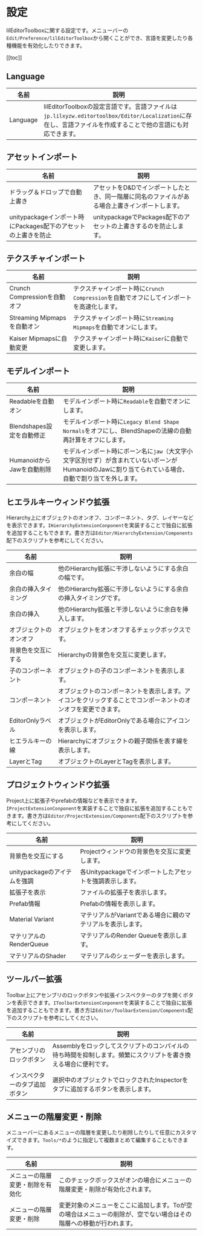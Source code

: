 ﻿# 設定

lilEditorToolboxに関する設定です。メニューバーの`Edit/Preference/lilEditorToolbox`から開くことができ、言語を変更したり各種機能を有効化したりできます。

[[toc]]

## Language

|名前|説明|
|-|-|
|Language|lilEditorToolboxの設定言語です。言語ファイルは`jp.lilxyzw.editortoolbox/Editor/Localization`に存在し、言語ファイルを作成することで他の言語にも対応できます。|

## アセットインポート

|名前|説明|
|-|-|
|ドラッグ＆ドロップで自動上書き|アセットをD&Dでインポートしたとき、同一階層に同名のファイルがある場合上書きインポートします。|
|unitypackageインポート時にPackages配下のアセットの上書きを防止|unitypackageでPackages配下のアセットの上書きするのを防止します。|

## テクスチャインポート

|名前|説明|
|-|-|
|Crunch Compressionを自動オフ|テクスチャインポート時に`Crunch Compression`を自動でオフにしてインポートを高速化します。|
|Streaming Mipmapsを自動オン|テクスチャインポート時に`Streaming Mipmaps`を自動でオンにします。|
|Kaiser Mipmapsに自動変更|テクスチャインポート時に`Kaiser`に自動で変更します。|

## モデルインポート

|名前|説明|
|-|-|
|Readableを自動オン|モデルインポート時に`Readable`を自動でオンにします。|
|Blendshapes設定を自動修正|モデルインポート時に`Legacy Blend Shape Normals`をオフにし、BlendShapeの法線の自動再計算をオフにします。|
|HumanoidからJawを自動削除|モデルインポート時にボーン名に`jaw`（大文字小文字区別せず）が含まれていないボーンがHumanoidのJawに割り当てられている場合、自動で割り当てを外します。|

## ヒエラルキーウィンドウ拡張

Hierarchy上にオブジェクトのオンオフ、コンポーネント、タグ、レイヤーなどを表示できます。`IHierarchyExtensionConponent`を実装することで独自に拡張を追加することもできます。書き方は`Editor/HierarchyExtension/Components`配下のスクリプトを参考にしてください。

|名前|説明|
|-|-|
|余白の幅|他のHierarchy拡張に干渉しないようにする余白の幅です。|
|余白の挿入タイミング|他のHierarchy拡張に干渉しないようにする余白の挿入タイミングです。|
|余白の挿入|他のHierarchy拡張と干渉しないように余白を挿入します。|
|オブジェクトのオンオフ|オブジェクトをオンオフするチェックボックスです。|
|背景色を交互にする|Hierarchyの背景色を交互に変更します。|
|子のコンポーネント|オブジェクトの子のコンポーネントを表示します。|
|コンポーネント|オブジェクトのコンポーネントを表示します。アイコンをクリックすることでコンポーネントのオンオフを変更できます。|
|EditorOnlyラベル|オブジェクトがEditorOnlyである場合にアイコンを表示します。|
|ヒエラルキーの線|Hierarchyにオブジェクトの親子関係を表す線を表示します。|
|LayerとTag|オブジェクトのLayerとTagを表示します。|

## プロジェクトウィンドウ拡張

Project上に拡張子やprefabの情報などを表示できます。`IProjectExtensionConponent`を実装することで独自に拡張を追加することもできます。書き方は`Editor/ProjectExtension/Components`配下のスクリプトを参考にしてください。

|名前|説明|
|-|-|
|背景色を交互にする|Projectウィンドウの背景色を交互に変更します。|
|unitypackageのアイテムを強調|各Unitypackageでインポートしたアセットを強調表示します。|
|拡張子を表示|ファイルの拡張子を表示します。|
|Prefab情報|Prefabの情報を表示します。|
|Material Variant|マテリアルがVariantである場合に親のマテリアルを表示します。|
|マテリアルのRenderQueue|マテリアルのRender Queueを表示します。|
|マテリアルのShader|マテリアルのシェーダーを表示します。|

## ツールバー拡張

Toolbar上にアセンブリのロックボタンや拡張インスペクターのタブを開くボタンを表示できます。`IToolbarExtensionConponent`を実装することで独自に拡張を追加することもできます。書き方は`Editor/ToolbarExtension/Components`配下のスクリプトを参考にしてください。

|名前|説明|
|-|-|
|アセンブリのロックボタン|Assemblyをロックしてスクリプトのコンパイルの待ち時間を抑制します。頻繁にスクリプトを書き換える場合に便利です。|
|インスペクターのタブ追加ボタン|選択中のオブジェクトでロックされたInspectorをタブに追加するボタンを表示します。|

## メニューの階層変更・削除

メニューバーにあるメニューの階層を変更したり削除したりして任意にカスタマイズできます。`Tools/*`のように指定して複数まとめて編集することもできます。

|名前|説明|
|-|-|
|メニューの階層変更・削除を有効化|このチェックボックスがオンの場合にメニューの階層変更・削除が有効化されます。|
|メニューの階層変更・削除|変更対象のメニューをここに追加します。Toが空の場合はメニューの削除が、空でない場合はその階層への移動が行われます。|

